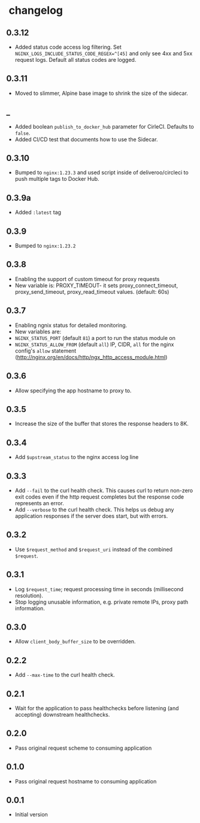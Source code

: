 #  changelog

## 0.3.12

- Added status code access log filtering. Set `NGINX_LOGS_INCLUDE_STATUS_CODE_REGEX=^[45]`
and only see 4xx and 5xx request logs. Default all status codes are logged.

## 0.3.11

- Moved to slimmer, Alpine base image to shrink the size of the sidecar.

## _

- Added boolean `publish_to_docker_hub` parameter for CirleCI. Defaults to `false`.
- Added CI/CD test that documents how to use the Sidecar.

## 0.3.10

- Bumped to `nginx:1.23.3` and used script inside of deliveroo/circleci to push multiple tags to Docker Hub.

## 0.3.9a

- Added `:latest` tag

## 0.3.9

- Bumped to `nginx:1.23.2`

## 0.3.8

- Enabling the support of custom timeout for proxy requests
- New variable is: PROXY_TIMEOUT- it sets proxy_connect_timeout, proxy_send_timeout, proxy_read_timeout values. (default: 60s)

## 0.3.7

- Enabling ngnix status for detailed monitoring.
- New variables are:
- `NGINX_STATUS_PORT` (default `81`) a port to run the status module on
- `NGINX_STATUS_ALLOW_FROM` (default `all`) IP, CIDR, `all` for the nginx config's `allow` statement (<http://nginx.org/en/docs/http/ngx_http_access_module.html>)

## 0.3.6

- Allow specifying the app hostname to proxy to.

## 0.3.5

- Increase the size of the buffer that stores the response headers to 8K.

## 0.3.4

- Add `$upstream_status` to the nginx access log line

## 0.3.3

- Add `--fail` to the curl health check. This causes curl to return non-zero exit codes
  even if the http request completes but the response code represents an error.
- Add `--verbose` to the curl health check. This helps us debug any application responses
  if the server does start, but with errors.

## 0.3.2

- Use `$request_method` and `$request_uri` instead of the combined `$request`.

## 0.3.1

- Log `$request_time`; request processing time in seconds (millisecond resolution).
- Stop logging unusable information, e.g. private remote IPs, proxy path information.

## 0.3.0

- Allow `client_body_buffer_size` to be overridden.

## 0.2.2

- Add `--max-time` to the curl health check.

## 0.2.1

- Wait for the application to pass healthchecks before listening
  (and accepting) downstream healthchecks.

## 0.2.0

- Pass original request scheme to consuming application

## 0.1.0

- Pass original request hostname to consuming application

## 0.0.1

- Initial version
